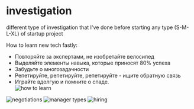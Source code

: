 # investigation
different type of investigation that I've done before starting any type (S-M-L-XL) of startup project

How to learn new tech fastly:
* Повторяйте за экспертами, не изобретайте велосипед
* Выделяйте элементы навыка, которые приносят 80% успеха
* Забудьте о многозадачности
* Репетируйте, репетируйте, репетируйте - ищите обратную связь 
* Играйте вдолгую и помните о спаде.  
![how to learn](https://i.postimg.cc/CxF9KrDd/how-to-learn.png)


![negotiations](https://i.postimg.cc/nz24YRNM/image.jpg)
![manager types](https://i.postimg.cc/0QjQFVbz/manager-types.jpg)
![hiring](https://i.postimg.cc/3JG2RGwM/hiring.png)
